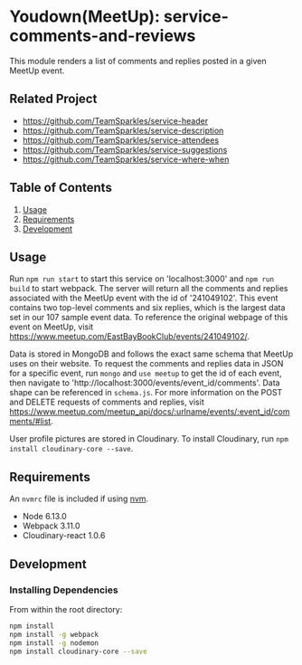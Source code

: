 # Youdown(MeetUp): service-comments-and-reviews

This module renders a list of comments and replies posted in a given MeetUp event. 

## Related Project

- https://github.com/TeamSparkles/service-header
- https://github.com/TeamSparkles/service-description
- https://github.com/TeamSparkles/service-attendees
- https://github.com/TeamSparkles/service-suggestions
- https://github.com/TeamSparkles/service-where-when


## Table of Contents

1. [Usage](#Usage)
2. [Requirements](#requirements)
3. [Development](#development)

## Usage

Run `npm run start` to start this service on 'localhost:3000' and `npm run build` to start webpack. The server will return all the comments and replies associated with the MeetUp event with the id of '241049102'. This event contains two top-level comments and six replies, which is the largest data set in our 107 sample event data. To reference the original webpage of this event on MeetUp, visit https://www.meetup.com/EastBayBookClub/events/241049102/.

Data is stored in MongoDB and follows the exact same schema that MeetUp uses on their website. To request the comments and replies data in JSON for a specific event, run `mongo` and `use meetup` to get the id of each event, then navigate to 'http://localhost:3000/events/event_id/comments'. Data shape can be referenced in `schema.js`. For more information on the POST and DELETE requests of comments and replies, visit https://www.meetup.com/meetup_api/docs/:urlname/events/:event_id/comments/#list.

User profile pictures are stored in Cloudinary. To install Cloudinary, run `npm install cloudinary-core --save`.  

## Requirements

An `nvmrc` file is included if using [nvm](https://github.com/creationix/nvm).

- Node 6.13.0
- Webpack 3.11.0
- Cloudinary-react 1.0.6

## Development

### Installing Dependencies

From within the root directory:

```sh
npm install
npm install -g webpack
npm install -g nodemon
npm install cloudinary-core --save
```

